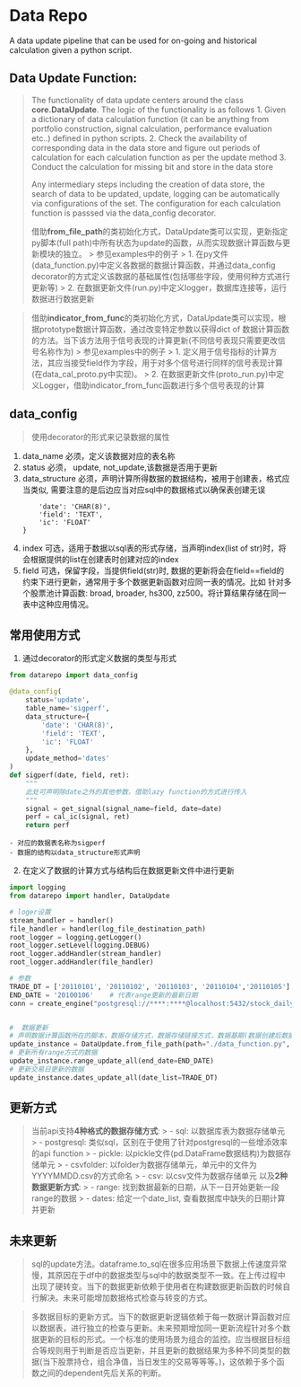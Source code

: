 # Data Repo

A data update pipeline that can be used for on-going and historical calculation given a python script.

## Data Update Function:
> The functionality of data update centers around the class **core.DataUpdate**. The logic of the functionality is as follows
>     1. Given a dictionary of data calculation function (it can be anything from portfolio construction, signal calculation, performance evaluation etc..) defined in python scripts.
>     2. Check the availability of corresponding data in the data store and figure out periods of calculation for each calculation function as per the update method
>     3. Conduct the calculation for missing bit and store in the data store
>
> Any intermediary steps including the creation of data store, the search of data to be updated, update, logging can be automatically via configurations of the set. The configuration for each calculation function is passsed via the data_config decorator.
>
> 
> 借助**from_file_path**的类初始化方式，DataUpdate类可以实现，更新指定py脚本(full path)中所有状态为update的函数，从而实现数据计算函数与更新模块的独立。
    > 参见examples中的例子
    > 1. 在py文件(data_function.py)中定义各数据的数据计算函数，并通过data_config decorator的方式定义该数据的基础属性(包括哪些字段，使用何种方式进行更新等)
    > 2. 在数据更新文件(run.py)中定义logger，数据库连接等，运行数据进行数据更新

> 借助**indicator_from_func**的类初始化方式，DataUpdate类可以实现，根据prototype数据计算函数，通过改变特定参数以获得dict of 数据计算函数的方法。当下该方法用于信号表现的计算更新(不同信号表现只需要更改信号名称作为)
    > 参见examples中的例子
    > 1. 定义用于信号指标的计算方法，其应当接受field作为字段，用于对多个信号进行同样的信号表现计算(在data_cal_proto.py中实现)。
    > 2. 在数据更新文件(proto_run.py)中定义Logger，借助indicator_from_func函数进行多个信号表现的计算



## data_config
> 使用decorator的形式来记录数据的属性
1. data_name
    必须，定义该数据对应的表名称
2. status
    必须， update, not_update,该数据是否用于更新
3. data_structure
    必须，声明计算所得数据的数据结构，被用于创建表，格式应当类似, 需要注意的是后边应当对应sql中的数据格式以确保表创建无误
    ```python{
        'date': 'CHAR(8)',
        'field': 'TEXT',
        'ic': 'FLOAT'
    }
    ```
4. index
    可选，适用于数据以sql表的形式存储，当声明index(list of str)时，将会根据提供的list在创建表时创建对应的index
5. field
    可选，保留字段，当提供field(str)时, 数据的更新将会在field==field的约束下进行更新，通常用于多个数据更新函数对应同一表的情况。比如
    针对多个股票池计算函数: broad, broader, hs300, zz500。将计算结果存储在同一表中这种应用情况。


## 常用使用方式
1. 通过decorator的形式定义数据的类型与形式
```python
from datarepo import data_config

@data_config(
    status='update',
    table_name='sigperf',
    data_structure={
        'date': 'CHAR(8)',
        'field': 'TEXT',
        'ic': 'FLOAT'
    },
    update_method='dates'
)
def sigperf(date, field, ret):
    """
    此处可声明除date之外的其他参数，借助lazy function的方式进行传入
    """
    signal = get_signal(signal_name=field, date=date)
    perf = cal_ic(signal, ret)
    return perf 
```
    - 对应的数据表名称为sigperf
    - 数据的结构以data_structure形式声明

2. 在定义了数据的计算方式与结构后在数据更新文件中进行更新
```python
import logging
from datarepo import handler, DataUpdate

# loger设置
stream_handler = handler()
file_handler = handler(log_file_destination_path)
root_logger = logging.getLogger()
root_logger.setLevel(logging.DEBUG)
root_logger.addHandler(stream_handler)
root_logger.addHandler(file_handler)

# 参数 
TRADE_DT = ['20110101', '20110102', '20110103', '20110104','20110105']     # 代表dates更新需要保有的所有日期， 会更新对应数据表中所缺失的日期
END_DATE = '20100106'    # 代表range更新的最新日期
conn = create_engine("postgresql://****:****@localhost:5432/stock_daily")  # 数据存储链接


#  数据更新 
# 声明数据计算函数所在的脚本，数据存储方式，数据存储链接方式，数据基期(数据创建后数据开始更新日期，只应用于range更新方式)
update_instance = DataUpdate.from_file_path(path="./data_function.py", storage_type="sql", conn=conn, base_date='20100101')
# 更新所有range方式的数据
update_instance.range_update_all(end_date=END_DATE)
# 更新交易日更新的数据
update_instance.dates_update_all(date_list=TRADE_DT)
```



## 更新方式
> 当前api支持**4种格式的数据存储方式**:
    > - sql: 以数据库表为数据存储单元
    > - postgresql: 类似sql，区别在于使用了针对postgresql的一些增添效率的api function
    > - pickle: 以pickle文件(pd.DataFrame数据结构)为数据存储单元
    > - csvfolder: 以folder为数据存储单元，单元中的文件为YYYYMMDD.csv的方式命名
    > - csv: 以csv文件为数据存储单元
> 以及**2种数据更新方式**:
    > - range: 找到数据最新的日期，从下一日开始更新一段range的数据
    > - dates: 给定一个date_list, 查看数据库中缺失的日期计算并更新


## 未来更新
> sql的update方法。dataframe.to_sql在很多应用场景下数据上传速度异常慢，其原因在于df中的数据类型与sql中的数据类型不一致。在上传过程中出现了硬转变。当下的数据更新依赖于使用者在构建数据更新函数的时候自行解决。未来可能增加数据格式检查与转变的方式。

> 多数据目标的更新方式。当下的数据更新逻辑依赖于每一数据计算函数对应以数据表，进行独立的检查与更新。未来预期增加同一更新流程针对多个数据更新的目标的形式。一个标准的使用场景为组合的监控。应当根据目标组合等规则用于判断是否应当更新，并且更新的数据结果为多种不同类型的数据(当下股票持仓，组合净值，当日发生的交易等等等。)，这依赖于多个函数之间的dependent先后关系的判断。








